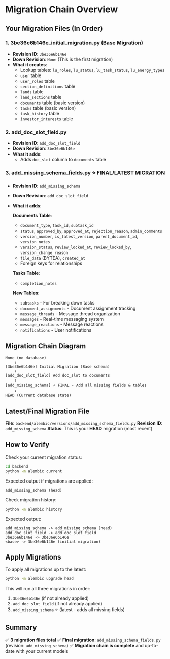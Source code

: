 # Migration Chain Overview

## Your Migration Files (In Order)

### 1. **3be36e6b146e_initial_migration.py** (Base Migration)
- **Revision ID**: `3be36e6b146e`
- **Down Revision**: `None` (This is the first migration)
- **What it creates**:
  - Lookup tables: `lu_roles`, `lu_status`, `lu_task_status`, `lu_energy_types`
  - `user` table
  - `user_roles` table
  - `section_definitions` table
  - `lands` table
  - `land_sections` table
  - `documents` table (basic version)
  - `tasks` table (basic version)
  - `task_history` table
  - `investor_interests` table

### 2. **add_doc_slot_field.py**
- **Revision ID**: `add_doc_slot_field`
- **Down Revision**: `3be36e6b146e`
- **What it adds**:
  - Adds `doc_slot` column to `documents` table

### 3. **add_missing_schema_fields.py** ⭐ **FINAL/LATEST MIGRATION**
- **Revision ID**: `add_missing_schema`
- **Down Revision**: `add_doc_slot_field`
- **What it adds**:

  **Documents Table**:
  - `document_type`, `task_id`, `subtask_id`
  - `status`, `approved_by`, `approved_at`, `rejection_reason`, `admin_comments`
  - `version_number`, `is_latest_version`, `parent_document_id`, `version_notes`
  - `version_status`, `review_locked_at`, `review_locked_by`, `version_change_reason`
  - `file_data` (BYTEA), `created_at`
  - Foreign keys for relationships

  **Tasks Table**:
  - `completion_notes`

  **New Tables**:
  - `subtasks` - For breaking down tasks
  - `document_assignments` - Document assignment tracking
  - `message_threads` - Message thread organization
  - `messages` - Real-time messaging system
  - `message_reactions` - Message reactions
  - `notifications` - User notifications

## Migration Chain Diagram

```
None (no database)
    ↓
[3be36e6b146e] Initial Migration (Base schema)
    ↓
[add_doc_slot_field] Add doc_slot to documents
    ↓
[add_missing_schema] ⭐ FINAL - Add all missing fields & tables
    ↓
HEAD (Current database state)
```

## Latest/Final Migration File

**File**: `backend/alembic/versions/add_missing_schema_fields.py`
**Revision ID**: `add_missing_schema`
**Status**: This is your **HEAD** migration (most recent)

## How to Verify

Check your current migration status:
```bash
cd backend
python -m alembic current
```

Expected output if migrations are applied:
```
add_missing_schema (head)
```

Check migration history:
```bash
python -m alembic history
```

Expected output:
```
add_missing_schema -> add_missing_schema (head)
add_doc_slot_field -> add_doc_slot_field
3be36e6b146e -> 3be36e6b146e
<base> -> 3be36e6b146e (initial migration)
```

## Apply Migrations

To apply all migrations up to the latest:
```bash
python -m alembic upgrade head
```

This will run all three migrations in order:
1. `3be36e6b146e` (if not already applied)
2. `add_doc_slot_field` (if not already applied)
3. `add_missing_schema` ⭐ (latest - adds all missing fields)

## Summary

✅ **3 migration files total**
✅ **Final migration**: `add_missing_schema_fields.py` (revision: `add_missing_schema`)
✅ **Migration chain is complete** and up-to-date with your current models








